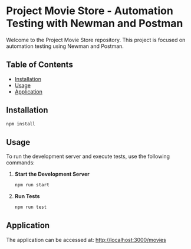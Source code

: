 # Project Movie Store - Automation Testing with Newman and Postman

Welcome to the Project Movie Store repository. This project is focused on automation testing using Newman and Postman.

## Table of Contents

- [Installation](#installation)
- [Usage](#usage)
- [Application](#application)

## Installation

   ```bash
   npm install 
   ```

## Usage

To run the development server and execute tests, use the following commands:

1. **Start the Development Server**

   ```bash
   npm run start
   ```

2. **Run Tests**
   ```bash
   npm run test
   ```

## Application

The application can be accessed at: [http://localhost:3000/movies](http://localhost:3000/movies)
